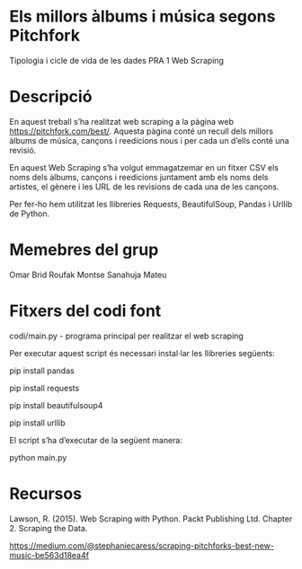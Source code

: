 # Els millors àlbums i música segons Pitchfork
Tipologia i cicle de vida de les dades
PRA 1 Web Scraping

# Descripció

En aquest treball s’ha realitzat web scraping a la pàgina web https://pitchfork.com/best/. Aquesta pàgina conté un recull dels millors àlbums de música, cançons i reedicions nous i per cada un d’ells conté una revisió.

En aquest Web Scraping s’ha volgut emmagatzemar en un fitxer CSV els noms dels àlbums, cançons i reedicions juntament amb els noms dels artistes, el gènere i les URL de les revisions de cada una de les cançons. 

Per fer-ho hem utilitzat les llibreries Requests, BeautifulSoup, Pandas i Urllib de Python.

# Memebres del grup

Omar Brid Roufak
Montse Sanahuja Mateu

# Fitxers del codi font

codi/main.py - programa principal per realitzar el web scraping

Per executar aquest script és necessari instal·lar les llibreries següents:

pip install pandas

pip install requests

pip install beautifulsoup4

pip install urllib

El script s’ha d’executar de la següent manera:

python main.py

# Recursos

Lawson, R. (2015). Web Scraping with Python. Packt Publishing Ltd. Chapter 2. Scraping the Data.

https://medium.com/@stephaniecaress/scraping-pitchforks-best-new-music-be563d18ea4f
